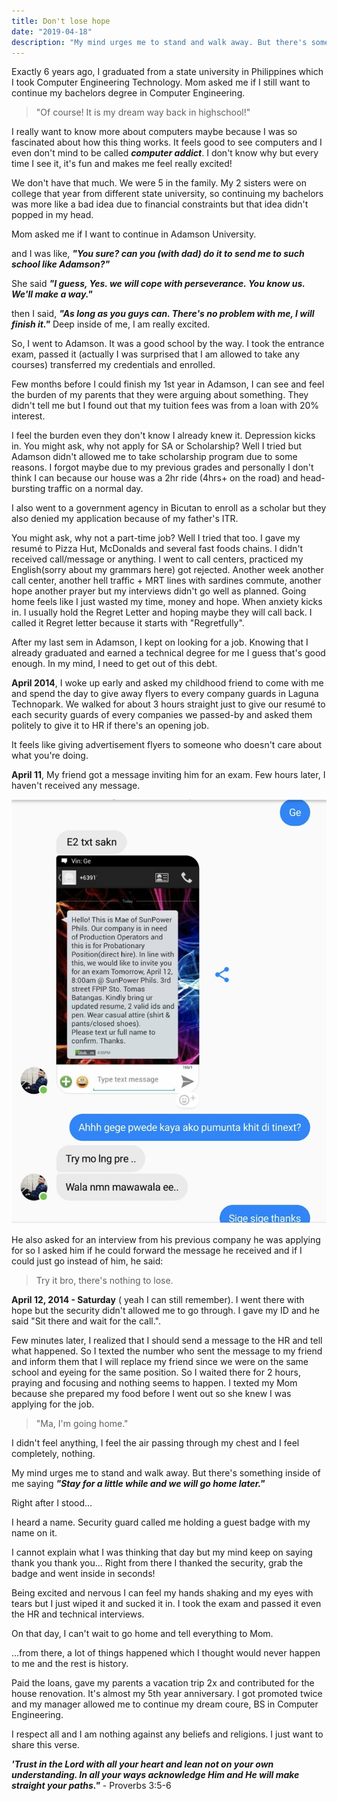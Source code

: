 ```yaml
---
title: Don't lose hope
date: "2019-04-18"
description: "My mind urges me to stand and walk away. But there's something inside of me saying \"Stay for a little while and we will go home later.\"..."
---
```


Exactly 6 years ago, I graduated from a state university in Philippines which I took Computer Engineering Technology. Mom asked me if I still want to continue my bachelors degree in Computer Engineering.

>"Of course! It is my dream way back in highschool!"

I really want to know more about computers maybe because I was so fascinated about how this thing works. It feels good to see computers and I even don't mind to be called ***computer addict***. I don't know why but every time I see it, it's fun and makes me feel really excited!

We don't have that much. We were 5 in the family. My 2 sisters were on college that year from different state university, so continuing my bachelors was more like a bad idea due to financial constraints but that idea didn't popped in my head.

Mom asked me if I want to continue in Adamson University.

and I was like, ***"You sure? can you (with dad) do it to send me to such school like Adamson?"***

She said ***"I guess, Yes. we will cope with perseverance. You know us. We'll make a way."***

then I said, ***"As long as you guys can. There's no problem with me, I will finish it."*** Deep inside of me, I am really excited.

So, I went to Adamson. It was a good school by the way. I took the entrance exam, passed it (actually I was surprised that I am allowed to take any courses) transferred my credentials and enrolled.

Few months before I could finish my 1st year in Adamson, I can see and feel the burden of my parents that they were arguing about something. They didn't tell me but I found out that my tuition fees was from a loan with 20% interest.

I feel the burden even they don't know I already knew it. Depression kicks in. You might ask, why not apply for SA or Scholarship? Well I tried but Adamson didn't allowed me to take scholarship program due to some reasons. I forgot maybe due to my previous grades and personally I don't think I can because our house was a 2hr ride (4hrs+ on the road) and head-bursting traffic on a normal day.

I also went to a government agency in Bicutan to enroll as a scholar but they also denied my application  because of my father's ITR.

You might ask, why not a part-time job? Well I tried that too. I gave my resumé to Pizza Hut, McDonalds and several fast foods chains. I didn't received call/message or anything. I went to call centers, practiced my English(sorry about my grammars here) got rejected. Another week another call center, another hell traffic + MRT lines with sardines commute, another hope another prayer but my interviews didn't go well as planned. Going home feels like I just wasted my time, money and hope. When anxiety kicks in. I usually hold the Regret Letter and hoping maybe they will call back. I called it Regret letter because it starts with "Regretfully".

After my last sem in Adamson, I kept on looking for a job. Knowing that I already graduated and earned a technical degree for me I guess that's good enough. In my mind, I need to get out of this debt.

**April 2014**, I woke up early and asked my childhood friend to come with me and spend the day to give away flyers to every company guards in Laguna Technopark. We walked for about 3 hours straight just to give our resumé to each security guards of every companies we passed-by and asked them politely to give it to HR if there's an opening job.

It feels like giving advertisement flyers to someone who doesn't care about what you're doing.

**April 11**, My friend got a message inviting him for an exam. Few hours later, I haven't received any message.

![Invitation Message](./txtmessage.png)

He also asked for an interview from his previous company he was applying for so I asked him if he could forward the message he received and if I could just go instead of him, he said:

>Try it bro, there's nothing to lose.

**April 12, 2014 - Saturday**
( yeah I can still remember). 
I went there with hope but the security didn't allowed me to go through. I gave my ID and he said "Sit there and wait for the call.".

Few minutes later, I realized that I should send a message to the HR and tell what happened. So I texted the number who sent the message to my friend and inform them that I will replace my friend since we were on the same school and eyeing for the same position. So I waited there for 2 hours, praying and focusing and nothing seems to happen. I texted my Mom because she prepared my food before I went out so she knew I was applying for the job.

>"Ma, I'm going home."

I didn't feel anything, I feel the air passing through my chest and I feel completely, nothing.

My mind urges me to stand and walk away. But there's something inside of me saying ***"Stay for a little while and we will go home later."***

Right after I stood...

I heard a name. Security guard called me holding a guest badge with my name on it.

I cannot explain what I was thinking that day but my mind keep on saying thank you thank you... Right from there I thanked the security, grab the badge and went inside in seconds!

Being excited and nervous I can feel my hands shaking and my eyes with tears but I just wiped it and sucked it in. I took the exam and passed it even the HR and technical interviews.

On that day, I can't wait to go home and tell everything to Mom.

...from there, a lot of things happened which I thought would never happen to me and the rest is history.

Paid the loans, gave my parents a vacation trip 2x and contributed for the house renovation. It's almost my 5th year anniversary. I got promoted twice and my manager allowed me to continue my dream coure, BS in Computer Engineering.

I respect all and I am nothing against any beliefs and religions. I just want to share this verse.

***'Trust in the Lord with all your heart and lean not on your own understanding. In all your ways acknowledge Him and He will make straight your paths."*** - Proverbs 3:5-6